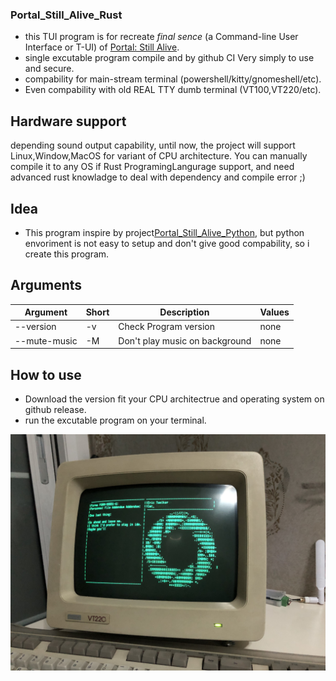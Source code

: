 ### Portal_Still_Alive_Rust
 - this TUI program is for recreate *final sence* (a Command-line User Interface or T-UI) of [Portal: Still Alive](https://theportalwiki.com).
 - single excutable program compile and by github CI Very simply to use and secure.
 - compability for main-stream terminal (powershell/kitty/gnomeshell/etc).
 - Even compability with old REAL TTY dumb terminal (VT100,VT220/etc).

## Hardware support
depending sound output capability, until now, the project will support Linux,Window,MacOS for variant of CPU architecture.
You can manually compile it to any OS if Rust ProgramingLangurage support, and need advanced rust knowladge to deal with dependency and compile error ;)

## Idea
 - This program inspire by project[Portal_Still_Alive_Python](https://github.com/errorer/Portal_StillAlive_Python), but python envoriment is not easy to setup and don't give good compability, so i create this program.

## Arguments
| Argument         | Short | Description                                                                                  | Values                                             |
|------------------|-------|----------------------------------------------------------------------------------------------|----------------------------------------------------|
| --version        | -v    | Check Program version                                         | none                                 |
| --mute-music       | -M    | Don't play music on background | none |

## How to use
- Download the version fit your CPU architectrue and operating system on github release.
- run the excutable program on your terminal.

![](pic/demo.jpg)

